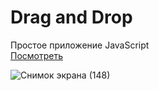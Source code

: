 # Drag and Drop
Простое приложение JavaScript </br>
<a href="https://antonkulagin.github.io/drug-n-drop-JS/">Посмотреть</a>

![Снимок экрана (148)](https://github.com/AntonKulagin/drug-n-drop-JS/assets/89462331/43d792d3-0a8b-4bc6-b3e6-c2d47ac0430f)
